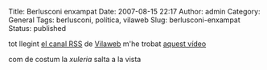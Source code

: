 Title: Berlusconi enxampat
Date: 2007-08-15 22:17
Author: admin
Category: General
Tags: berlusconi, política, vilaweb
Slug: berlusconi-enxampat
Status: published

tot llegint <a href="http://www.vilaweb.cat/media/rss/noticies_edicio_333_rss.xml" target="_blank" rel="noopener">el canal RSS</a> de <a href="http://www.vilaweb.cat" target="_blank" rel="noopener">Vilaweb</a> m'he trobat <a href="http://www.youtube.com/watch?v=BR2jqX7jJvc" target="_blank" rel="noopener">aquest vídeo</a>

com de costum la *xuleria* salta a la vista
